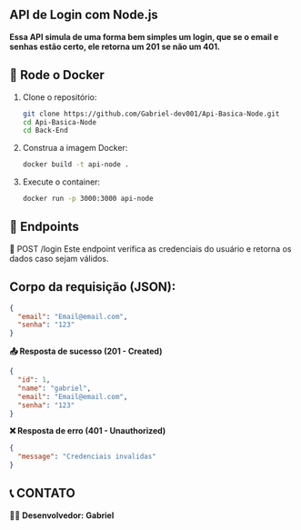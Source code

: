 ## API de Login com Node.js
**Essa API simula de uma forma bem simples um login, que se o email e senhas estão certo, ele retorna um 201 se não um 401.**


## 🐳 Rode o Docker

1. Clone o repositório:
   ```sh
   git clone https://github.com/Gabriel-dev001/Api-Basica-Node.git
   cd Api-Basica-Node
   cd Back-End
   ```

2. Construa a imagem Docker:
   ```sh
   docker build -t api-node .
   ```
3. Execute o container:
   ```sh
   docker run -p 3000:3000 api-node
   ```

## 📌 Endpoints

🔹 POST /login
Este endpoint verifica as credenciais do usuário e retorna os dados caso sejam válidos.

## Corpo da requisição (JSON):
```json
{
  "email": "Email@email.com",
  "senha": "123"
}
```

**📤 Resposta de sucesso (201 - Created)**
```json
{
  "id": 1,
  "name": "gabriel",
  "email": "Email@email.com",
  "senha": "123"
}
```

**❌ Resposta de erro (401 - Unauthorized)**
```json
{
  "message": "Credenciais invalidas"
}
```

## 📞 CONTATO  
👨‍💻 **Desenvolvedor:** **Gabriel** 
